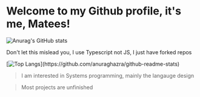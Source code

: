 # Welcome to my Github profile, it's me, Matees!

![Anurag's GitHub stats](https://github-readme-stats.vercel.app/api?username=maytees&show_icons=true&theme=radical)

Don't let this mislead you, I use Typescript not JS, I just have forked repos

[![Top Langs](https://github-readme-stats.vercel.app/api/top-langs/?username=maytees&layout=compact&theme="radical")](https://github.com/anuraghazra/github-readme-stats)

> I am interested in Systems programming, mainly the langauge design

> Most projects are unfinished
